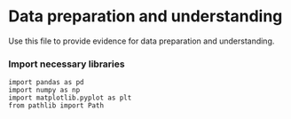 # Data preparation and understanding

Use this file to provide evidence for data preparation and understanding.

### Import necessary libraries
```
import pandas as pd
import numpy as np
import matplotlib.pyplot as plt
from pathlib import Path
```

